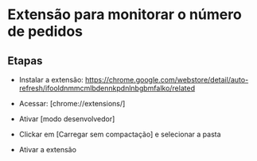 # Extensão para monitorar o número de pedidos

## Etapas
* Instalar a extensão: https://chrome.google.com/webstore/detail/auto-refresh/ifooldnmmcmlbdennkpdnlnbgbmfalko/related

* Acessar: [chrome://extensions/]
* Ativar [modo desenvolvedor]
* Clickar em [Carregar sem compactação] e selecionar a pasta
* Ativar a extensão

